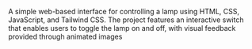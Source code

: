 A simple web-based interface for controlling a lamp using HTML, CSS, JavaScript, and Tailwind CSS. The project features an interactive switch that enables users to toggle the lamp on and off, with visual feedback provided through animated images
